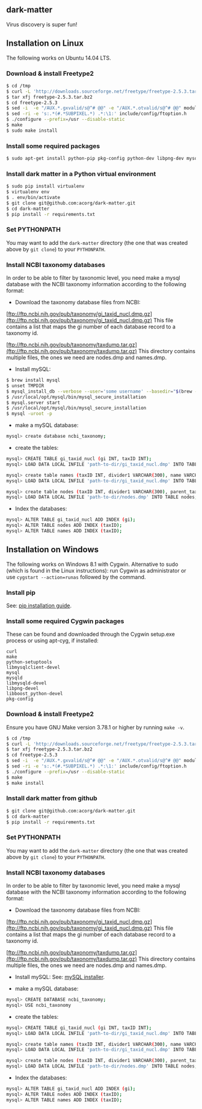 ## dark-matter

Virus discovery is super fun!

## Installation on Linux

The following works on Ubuntu 14.04 LTS.

### Download & install Freetype2

```sh
$ cd /tmp
$ curl -L 'http://downloads.sourceforge.net/freetype/freetype-2.5.3.tar.bz2' > freetype-2.5.3.tar.bz2
$ tar xfj freetype-2.5.3.tar.bz2
$ cd freetype-2.5.3
$ sed -i  -e "/AUX.*.gxvalid/s@^# @@" -e "/AUX.*.otvalid/s@^# @@" modules.cfg
$ sed -ri -e 's:.*(#.*SUBPIXEL.*) .*:\1:' include/config/ftoption.h
$ ./configure --prefix=/usr --disable-static
$ make
$ sudo make install
```

### Install some required packages

```sh
$ sudo apt-get install python-pip pkg-config python-dev libpng-dev mysql-server libmysqlclient-dev
```

### Install dark matter in a Python virtual environment

```sh
$ sudo pip install virtualenv
$ virtualenv env
$ . env/bin/activate
$ git clone git@github.com:acorg/dark-matter.git
$ cd dark-matter
$ pip install -r requirements.txt
```

### Set PYTHONPATH

You may want to add the `dark-matter` directory (the one that was created
above by `git clone`) to your `PYTHONPATH`.

### Install NCBI taxonomy databases

In order to be able to filter by taxonomic level, you need make a mysql database
with the NCBI taxonomy information according to the following format:

* Download the taxonomy database files from NCBI:

[ftp://ftp.ncbi.nih.gov/pub/taxonomy/gi_taxid_nucl.dmp.gz](ftp://ftp.ncbi.nih.gov/pub/taxonomy/gi_taxid_nucl.dmp.gz)
This file contains a list that maps the gi number of each database record to a taxonomy id.

[ftp://ftp.ncbi.nih.gov/pub/taxonomy/taxdump.tar.gz](ftp://ftp.ncbi.nih.gov/pub/taxonomy/taxdump.tar.gz)
This directory contains multiple files, the ones we need are nodes.dmp and names.dmp.

* Install mySQL:
```sh
$ brew install mysql
$ unset TMPDIR
$ mysql_install_db --verbose --user='some username' --basedir="$(brew --prefix mysql)" --datadir=/usr/local/var/mysql --tmpdir=/tmp
$ /usr/local/opt/mysql/bin/mysql_secure_installation
$ mysql.server start
$ /usr/local/opt/mysql/bin/mysql_secure_installation
$ mysql -uroot -p
```

* make a mySQL database:
```sh
mysql> create database ncbi_taxonomy;
```

* create the tables:
```sh
mysql> CREATE TABLE gi_taxid_nucl (gi INT, taxID INT);
mysql> LOAD DATA LOCAL INFILE 'path-to-dir/gi_taxid_nucl.dmp' INTO TABLE gi_taxid_nucl;

mysql> create table names (taxID INT, divider1 VARCHAR(300), name VARCHAR(300), divider2 VARCHAR(300), unique_name VARCHAR(300), divider3 VARCHAR(300), name_class VARCHAR(300));
mysql> LOAD DATA LOCAL INFILE 'path-to-dir/gi_taxid_nucl.dmp' INTO TABLE names;

mysql> create table nodes (taxID INT, divider1 VARCHAR(300), parent_taxID INT, divider2 VARCHAR(300), rank VARCHAR(300));
mysql> LOAD DATA LOCAL INFILE 'path-to-dir/nodes.dmp' INTO TABLE nodes;
```

* Index the databases:
```sh
mysql> ALTER TABLE gi_taxid_nucl ADD INDEX (gi);
mysql> ALTER TABLE nodes ADD INDEX (taxID);
mysql> ALTER TABLE names ADD INDEX (taxID);
```

## Installation on Windows

The following works on Windows 8.1 with Cygwin. Alternative to sudo (which is found in the Linux instructions): run Cygwin as administrator or use `cygstart --action=runas` followed by the command.

### Install pip

See: [pip installation guide](http://pip.readthedocs.org/en/latest/installing.html).

### Install some required Cygwin packages

These can be found and downloaded through the Cygwin setup.exe process or using apt-cyg, if installed:
```
curl
make
python-setuptools
libmysqlclient-devel
mysql
mysqld
libmysqld-devel
libpng-devel
libboost_python-devel
pkg-config
```

### Download & install Freetype2

Ensure you have GNU Make version 3.78.1 or higher by running `make -v`.

```sh
$ cd /tmp
$ curl -L 'http://downloads.sourceforge.net/freetype/freetype-2.5.3.tar.bz2' > freetype-2.5.3.tar.bz2
$ tar xfj freetype-2.5.3.tar.bz2
$ cd freetype-2.5.3
$ sed -i  -e "/AUX.*.gxvalid/s@^# @@" -e "/AUX.*.otvalid/s@^# @@" modules.cfg
$ sed -ri -e 's:.*(#.*SUBPIXEL.*) .*:\1:' include/config/ftoption.h
$ ./configure --prefix=/usr --disable-static
$ make
$ make install
```

### Install dark matter from github

```sh
$ git clone git@github.com:acorg/dark-matter.git
$ cd dark-matter
$ pip install -r requirements.txt
```

### Set PYTHONPATH

You may want to add the `dark-matter` directory (the one that was created
above by `git clone`) to your `PYTHONPATH`.



### Install NCBI taxonomy databases

In order to be able to filter by taxonomic level, you need make a mysql database
with the NCBI taxonomy information according to the following format:

* Download the taxonomy database files from NCBI:

[ftp://ftp.ncbi.nih.gov/pub/taxonomy/gi_taxid_nucl.dmp.gz](ftp://ftp.ncbi.nih.gov/pub/taxonomy/gi_taxid_nucl.dmp.gz)
This file contains a list that maps the gi number of each database record to a taxonomy id.

[ftp://ftp.ncbi.nih.gov/pub/taxonomy/taxdump.tar.gz](ftp://ftp.ncbi.nih.gov/pub/taxonomy/taxdump.tar.gz)
This directory contains multiple files, the ones we need are nodes.dmp and names.dmp.

* Install mySQL:
See: [mySQL installer](http://dev.mysql.com/downloads/windows/installer/).

* make a mySQL database:
```sh
mysql> CREATE DATABASE ncbi_taxonomy;
mysql> USE ncbi_taxonomy
```

* create the tables:
```sh
mysql> CREATE TABLE gi_taxid_nucl (gi INT, taxID INT);
mysql> LOAD DATA LOCAL INFILE 'path-to-dir/gi_taxid_nucl.dmp' INTO TABLE gi_taxid_nucl;

mysql> create table names (taxID INT, divider1 VARCHAR(300), name VARCHAR(300), divider2 VARCHAR(300), unique_name VARCHAR(300), divider3 VARCHAR(300), name_class VARCHAR(300));
mysql> LOAD DATA LOCAL INFILE 'path-to-dir/gi_taxid_nucl.dmp' INTO TABLE names;

mysql> create table nodes (taxID INT, divider1 VARCHAR(300), parent_taxID INT, divider2 VARCHAR(300), rank VARCHAR(300));
mysql> LOAD DATA LOCAL INFILE 'path-to-dir/nodes.dmp' INTO TABLE nodes;
```

* Index the databases:
```sh
mysql> ALTER TABLE gi_taxid_nucl ADD INDEX (gi);
mysql> ALTER TABLE nodes ADD INDEX (taxID);
mysql> ALTER TABLE names ADD INDEX (taxID);
```
